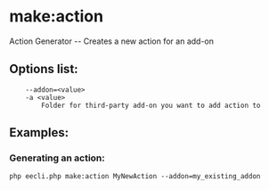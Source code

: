 # make:action

Action Generator -- Creates a new action for an add-on

## Options list:

```
    --addon=<value>
    -a <value>
        Folder for third-party add-on you want to add action to
```

## Examples:

### Generating an action:

`php eecli.php make:action MyNewAction --addon=my_existing_addon`
